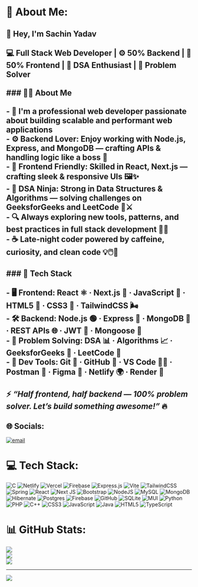 # 💫 About Me:
## 👋 Hey, I'm Sachin Yadav<br><br>💻 Full Stack Web Developer | ⚙️ 50% Backend | 🎨 50% Frontend | 🧠 DSA Enthusiast | 🚀 Problem Solver<br><br>### 🙋‍♂️ About Me<br><br>- 🔧 I'm a professional web developer passionate about building scalable and performant web applications  <br>- ⚙️ **Backend Lover:** Enjoy working with **Node.js**, **Express**, and **MongoDB** — crafting APIs & handling logic like a boss 💪  <br>- 🎨 **Frontend Friendly:** Skilled in **React**, **Next.js** — crafting sleek & responsive UIs 🖼️✨  <br>- 🧠 **DSA Ninja:** Strong in **Data Structures & Algorithms** — solving challenges on **GeeksforGeeks** and LeetCode 🧩⚔️  <br>- 🔍 Always exploring new tools, patterns, and best practices in full stack development 🔄🔧  <br>- ☕ Late-night coder powered by caffeine, curiosity, and clean code 💡🖱️🧃<br><br>### 🧰 Tech Stack<br><br>- 🖥️ **Frontend:** React ⚛️ · Next.js 🔂 · JavaScript 📜 · HTML5 🧱 · CSS3 🎨 · TailwindCSS 🌬️  <br>- 🛠️ **Backend:** Node.js 🟢 · Express 🚂 · MongoDB 🍃 · REST APIs 🌐 · JWT 🔐 · Mongoose 🧬  <br>- 🧩 **Problem Solving:** DSA 📊 · Algorithms 📈 · GeeksforGeeks 🧠 · LeetCode 🧪  <br>- 🧰 **Dev Tools:** Git 🧲 · GitHub 🐙 · VS Code 🧑‍💻 · Postman 📮 · Figma 🎨 · Netlify 🌍 · Render 🚀<br><br>⚡ *“Half frontend, half backend — 100% problem solver. Let’s build something awesome!”* 🔥


## 🌐 Socials:
[![email](https://img.shields.io/badge/Email-D14836?logo=gmail&logoColor=white)](mailto:sachinkumar1029yadav@gmail.com) 

# 💻 Tech Stack:
![C](https://img.shields.io/badge/c-%2300599C.svg?style=for-the-badge&logo=c&logoColor=white) ![Netlify](https://img.shields.io/badge/netlify-%23000000.svg?style=for-the-badge&logo=netlify&logoColor=#00C7B7) ![Vercel](https://img.shields.io/badge/vercel-%23000000.svg?style=for-the-badge&logo=vercel&logoColor=white) ![Firebase](https://img.shields.io/badge/firebase-%23039BE5.svg?style=for-the-badge&logo=firebase) ![Express.js](https://img.shields.io/badge/express.js-%23404d59.svg?style=for-the-badge&logo=express&logoColor=%2361DAFB) ![Vite](https://img.shields.io/badge/vite-%23646CFF.svg?style=for-the-badge&logo=vite&logoColor=white) ![TailwindCSS](https://img.shields.io/badge/tailwindcss-%2338B2AC.svg?style=for-the-badge&logo=tailwind-css&logoColor=white) ![Spring](https://img.shields.io/badge/spring-%236DB33F.svg?style=for-the-badge&logo=spring&logoColor=white) ![React](https://img.shields.io/badge/react-%2320232a.svg?style=for-the-badge&logo=react&logoColor=%2361DAFB) ![Next JS](https://img.shields.io/badge/Next-black?style=for-the-badge&logo=next.js&logoColor=white) ![Bootstrap](https://img.shields.io/badge/bootstrap-%238511FA.svg?style=for-the-badge&logo=bootstrap&logoColor=white) ![NodeJS](https://img.shields.io/badge/node.js-6DA55F?style=for-the-badge&logo=node.js&logoColor=white) ![MySQL](https://img.shields.io/badge/mysql-4479A1.svg?style=for-the-badge&logo=mysql&logoColor=white) ![MongoDB](https://img.shields.io/badge/MongoDB-%234ea94b.svg?style=for-the-badge&logo=mongodb&logoColor=white) ![Hibernate](https://img.shields.io/badge/Hibernate-59666C?style=for-the-badge&logo=Hibernate&logoColor=white) ![Postgres](https://img.shields.io/badge/postgres-%23316192.svg?style=for-the-badge&logo=postgresql&logoColor=white) ![Firebase](https://img.shields.io/badge/firebase-a08021?style=for-the-badge&logo=firebase&logoColor=ffcd34) ![GitHub](https://img.shields.io/badge/github-%23121011.svg?style=for-the-badge&logo=github&logoColor=white) ![SQLite](https://img.shields.io/badge/sqlite-%2307405e.svg?style=for-the-badge&logo=sqlite&logoColor=white) ![MUI](https://img.shields.io/badge/MUI-%230081CB.svg?style=for-the-badge&logo=mui&logoColor=white) ![Python](https://img.shields.io/badge/python-3670A0?style=for-the-badge&logo=python&logoColor=ffdd54) ![PHP](https://img.shields.io/badge/php-%23777BB4.svg?style=for-the-badge&logo=php&logoColor=white) ![C++](https://img.shields.io/badge/c++-%2300599C.svg?style=for-the-badge&logo=c%2B%2B&logoColor=white) ![CSS3](https://img.shields.io/badge/css3-%231572B6.svg?style=for-the-badge&logo=css3&logoColor=white) ![JavaScript](https://img.shields.io/badge/javascript-%23323330.svg?style=for-the-badge&logo=javascript&logoColor=%23F7DF1E) ![Java](https://img.shields.io/badge/java-%23ED8B00.svg?style=for-the-badge&logo=openjdk&logoColor=white) ![HTML5](https://img.shields.io/badge/html5-%23E34F26.svg?style=for-the-badge&logo=html5&logoColor=white) ![TypeScript](https://img.shields.io/badge/typescript-%23007ACC.svg?style=for-the-badge&logo=typescript&logoColor=white)
# 📊 GitHub Stats:
![](https://github-readme-stats.vercel.app/api?username=sachinyadav1029&theme=react&hide_border=true&include_all_commits=true&count_private=true)<br/>
![](https://nirzak-streak-stats.vercel.app/?user=sachinyadav1029&theme=react&hide_border=true)<br/>
![](https://github-readme-stats.vercel.app/api/top-langs/?username=sachinyadav1029&theme=react&hide_border=true&include_all_commits=true&count_private=true&layout=compact)

---
[![](https://visitcount.itsvg.in/api?id=sachinyadav1029&icon=0&color=0)](https://visitcount.itsvg.in)

<!-- Proudly created with GPRM ( https://gprm.itsvg.in ) -->
